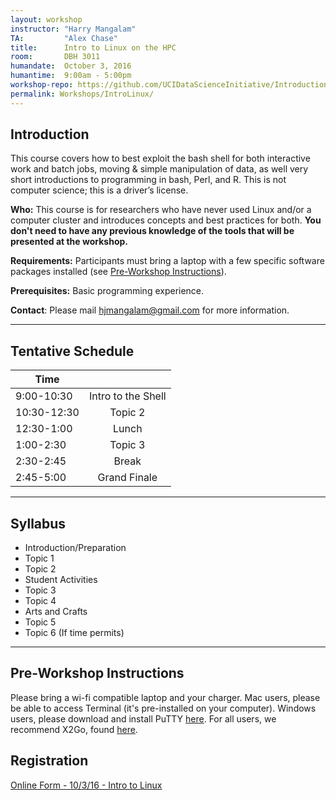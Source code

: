 ```yaml
---
layout: workshop
instructor: "Harry Mangalam"
TA: 		"Alex Chase"
title: 		Intro to Linux on the HPC
room:		DBH 3011
humandate:	October 3, 2016
humantime:	9:00am - 5:00pm 
workshop-repo: https://github.com/UCIDataScienceInitiative/IntroductionToLinux
permalink: Workshops/IntroLinux/
---
```


## Introduction

This course covers how to best exploit the bash shell for both interactive work and batch jobs, moving & simple manipulation of data, as well very short introductions to programming in bash, Perl, and R. This is not computer science; this is a driver’s license.

**Who:** This course is for researchers who have never used Linux and/or a computer cluster and introduces concepts and best practices for both. **You don't need to have any previous knowledge of the tools that will be presented at the workshop.**

**Requirements:** Participants must bring a laptop with a few specific software packages installed (see [Pre-Workshop Instructions](#Instructions)). 

**Prerequisites:** Basic programming experience. 

**Contact**: Please mail [hjmangalam@gmail.com](mailto:hjmangalam@gmail.com) for more information.

* * *



## <a name="Schedule"></a>Tentative Schedule

| Time	       	|           	|
| ------------- |:-------------:|
| 9:00-10:30   | Intro to the Shell|
| 10:30-12:30   | Topic 2   		|
| 12:30-1:00	| Lunch			|
| 1:00-2:30		| Topic 3 |
| 2:30-2:45		| Break			|
| 2:45-5:00	| Grand Finale |

* * *



## <a name="Syllabus"></a>Syllabus

* Introduction/Preparation
* Topic 1
* Topic 2
* Student Activities
* Topic 3
* Topic 4
* Arts and Crafts
* Topic 5
* Topic 6 (If time permits)

* * *


## <a name="Instructions"></a>Pre-Workshop Instructions

Please bring a wi-fi compatible laptop and your charger. Mac users, please be able to access Terminal (it's pre-installed on your computer). Windows users, please download and install PuTTY [here](http://www.chiark.greenend.org.uk/~sgtatham/putty/download.html). For all users, we recommend X2Go, found [here](http://wiki.x2go.org/doku.php). 

## Registration 
<script type="text/javascript" src="https://uci-oai.formstack.com/forms/js.php/introlinux_100316"></script><noscript><a href="https://uci-oai.formstack.com/forms/introlinux_100316" title="Online Form">Online Form - 10/3/16 - Intro to Linux</a></noscript>

